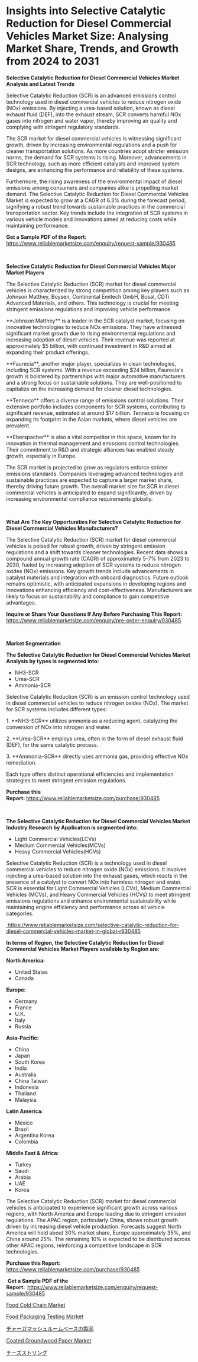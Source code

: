 <p><h1>Insights into Selective Catalytic Reduction for Diesel Commercial Vehicles Market Size: Analysing Market Share, Trends, and Growth from 2024 to 2031</h1></p><p><strong>Selective Catalytic Reduction for Diesel Commercial Vehicles Market Analysis and Latest Trends</strong></p>
<p><p>Selective Catalytic Reduction (SCR) is an advanced emissions control technology used in diesel commercial vehicles to reduce nitrogen oxide (NOx) emissions. By injecting a urea-based solution, known as diesel exhaust fluid (DEF), into the exhaust stream, SCR converts harmful NOx gases into nitrogen and water vapor, thereby improving air quality and complying with stringent regulatory standards. </p><p>The SCR market for diesel commercial vehicles is witnessing significant growth, driven by increasing environmental regulations and a push for cleaner transportation solutions. As more countries adopt stricter emission norms, the demand for SCR systems is rising. Moreover, advancements in SCR technology, such as more efficient catalysts and improved system designs, are enhancing the performance and reliability of these systems. </p><p>Furthermore, the rising awareness of the environmental impact of diesel emissions among consumers and companies alike is propelling market demand. The Selective Catalytic Reduction for Diesel Commercial Vehicles Market is expected to grow at a CAGR of 6.3% during the forecast period, signifying a robust trend towards sustainable practices in the commercial transportation sector. Key trends include the integration of SCR systems in various vehicle models and innovations aimed at reducing costs while maintaining performance.</p></p>
<p><strong>Get a Sample PDF of the Report:&nbsp;</strong> <a href="https://www.reliablemarketsize.com/enquiry/request-sample/930485">https://www.reliablemarketsize.com/enquiry/request-sample/930485</a></p>
<p>&nbsp;</p>
<p><strong>Selective Catalytic Reduction for Diesel Commercial Vehicles Major Market Players</strong></p>
<p><p>The Selective Catalytic Reduction (SCR) market for diesel commercial vehicles is characterized by strong competition among key players such as Johnson Matthey, Boysen, Continental Emitech GmbH, Bosal, CDTi Advanced Materials, and others. This technology is crucial for meeting stringent emissions regulations and improving vehicle performance.</p><p>**Johnson Matthey** is a leader in the SCR catalyst market, focusing on innovative technologies to reduce NOx emissions. They have witnessed significant market growth due to rising environmental regulations and increasing adoption of diesel vehicles. Their revenue was reported at approximately $5 billion, with continued investment in R&D aimed at expanding their product offerings.</p><p>**Faurecia**, another major player, specializes in clean technologies, including SCR systems. With a revenue exceeding $24 billion, Faurecia's growth is bolstered by partnerships with major automotive manufacturers and a strong focus on sustainable solutions. They are well-positioned to capitalize on the increasing demand for cleaner diesel technologies.</p><p>**Tenneco** offers a diverse range of emissions control solutions. Their extensive portfolio includes components for SCR systems, contributing to significant revenue, estimated at around $17 billion. Tenneco is focusing on expanding its footprint in the Asian markets, where diesel vehicles are prevalent.</p><p>**Eberspacher** is also a vital competitor in this space, known for its innovation in thermal management and emissions control technologies. Their commitment to R&D and strategic alliances has enabled steady growth, especially in Europe.</p><p>The SCR market is projected to grow as regulators enforce stricter emissions standards. Companies leveraging advanced technologies and sustainable practices are expected to capture a larger market share, thereby driving future growth. The overall market size for SCR in diesel commercial vehicles is anticipated to expand significantly, driven by increasing environmental compliance requirements globally.</p></p>
<p>&nbsp;</p>
<p><strong>What Are The Key Opportunities For Selective Catalytic Reduction for Diesel Commercial Vehicles Manufacturers?</strong></p>
<p><p>The Selective Catalytic Reduction (SCR) market for diesel commercial vehicles is poised for robust growth, driven by stringent emission regulations and a shift towards cleaner technologies. Recent data shows a compound annual growth rate (CAGR) of approximately 5-7% from 2023 to 2030, fueled by increasing adoption of SCR systems to reduce nitrogen oxides (NOx) emissions. Key growth trends include advancements in catalyst materials and integration with onboard diagnostics. Future outlook remains optimistic, with anticipated expansions in developing regions and innovations enhancing efficiency and cost-effectiveness. Manufacturers are likely to focus on sustainability and compliance to gain competitive advantages.</p></p>
<p><strong>Inquire or Share Your Questions If Any Before Purchasing This Report:</strong> <a href="https://www.reliablemarketsize.com/enquiry/pre-order-enquiry/930485">https://www.reliablemarketsize.com/enquiry/pre-order-enquiry/930485</a></p>
<p>&nbsp;</p>
<p><strong>Market Segmentation</strong></p>
<p><strong>The Selective Catalytic Reduction for Diesel Commercial Vehicles Market Analysis by types is segmented into:</strong></p>
<p><ul><li>NH3-SCR</li><li>Urea-SCR</li><li>Ammonia-SCR</li></ul></p>
<p><p>Selective Catalytic Reduction (SCR) is an emission control technology used in diesel commercial vehicles to reduce nitrogen oxides (NOx). The market for SCR systems includes different types: </p><p>1. **NH3-SCR** utilizes ammonia as a reducing agent, catalyzing the conversion of NOx into nitrogen and water.</p><p>  </p><p>2. **Urea-SCR** employs urea, often in the form of diesel exhaust fluid (DEF), for the same catalytic process.</p><p>3. **Ammonia-SCR** directly uses ammonia gas, providing effective NOx remediation.</p><p>Each type offers distinct operational efficiencies and implementation strategies to meet stringent emission regulations.</p></p>
<p><strong>Purchase this Report:&nbsp;</strong><a href="https://www.reliablemarketsize.com/purchase/930485">https://www.reliablemarketsize.com/purchase/930485</a></p>
<p>&nbsp;</p>
<p><strong>The Selective Catalytic Reduction for Diesel Commercial Vehicles Market Industry Research by Application is segmented into:</strong></p>
<p><ul><li>Light Commercial Vehicles(LCVs)</li><li>Medium Commercial Vehicles(MCVs)</li><li>Heavy Commercial Vehicles(HCVs)</li></ul></p>
<p><p>Selective Catalytic Reduction (SCR) is a technology used in diesel commercial vehicles to reduce nitrogen oxide (NOx) emissions. It involves injecting a urea-based solution into the exhaust gases, which reacts in the presence of a catalyst to convert NOx into harmless nitrogen and water. SCR is essential for Light Commercial Vehicles (LCVs), Medium Commercial Vehicles (MCVs), and Heavy Commercial Vehicles (HCVs) to meet stringent emissions regulations and enhance environmental sustainability while maintaining engine efficiency and performance across all vehicle categories.</p></p>
<p><a href="https://www.reliablemarketsize.com/selective-catalytic-reduction-for-diesel-commercial-vehicles-market-in-global-r930485">&nbsp;https://www.reliablemarketsize.com/selective-catalytic-reduction-for-diesel-commercial-vehicles-market-in-global-r930485</a></p>
<p><strong>In terms of Region, the Selective Catalytic Reduction for Diesel Commercial Vehicles Market Players available by Region are:</strong></p>
<p>
    <p> <strong> North America: </strong>
        <ul>
            <li>United States</li>
            <li>Canada</li>
        </ul>
        </p> 
    <p> <strong> Europe: </strong>
        <ul>
            <li>Germany</li>
            <li>France</li>
            <li>U.K.</li>
            <li>Italy</li>
            <li>Russia</li>
        </ul>
        </p> 
    <p> <strong> Asia-Pacific: </strong>
        <ul>
            <li>China</li>
            <li>Japan</li>
            <li>South Korea</li>
            <li>India</li>
            <li>Australia</li>
            <li>China Taiwan</li>
            <li>Indonesia</li>
            <li>Thailand</li>
            <li>Malaysia</li>
        </ul>
        </p> 
    <p> <strong> Latin America: </strong>
        <ul>
            <li>Mexico</li>
            <li>Brazil</li>
            <li>Argentina Korea</li>
            <li>Colombia</li>
        </ul>
        </p> 
    <p> <strong> Middle East & Africa: </strong>
        <ul>
            <li>Turkey</li>
            <li>Saudi</li>
            <li>Arabia</li>
            <li>UAE</li>
            <li>Korea</li>
        </ul>
    </p>
    </p>
<p><p>The Selective Catalytic Reduction (SCR) market for diesel commercial vehicles is anticipated to experience significant growth across various regions, with North America and Europe leading due to stringent emission regulations. The APAC region, particularly China, shows robust growth driven by increasing diesel vehicle production. Forecasts suggest North America will hold about 30% market share, Europe approximately 35%, and China around 25%. The remaining 10% is expected to be distributed across other APAC regions, reinforcing a competitive landscape in SCR technologies.</p></p>
<p><strong>Purchase this Report: </strong><a href="https://www.reliablemarketsize.com/purchase/930485">https://www.reliablemarketsize.com/purchase/930485</a></p>
<p>&nbsp;<strong>Get a Sample PDF of the Report:&nbsp;&nbsp;</strong><a href="https://www.reliablemarketsize.com/enquiry/request-sample/930485">https://www.reliablemarketsize.com/enquiry/request-sample/930485</a></p>
<p><strong></strong></p>
<p><p><a href="https://www.linkedin.com/pulse/global-food-cold-chain-market-focus-application-end-use-j0jff?trackingId=2cruTnvPQ5KmcJbBxEZhDg%3D%3D">Food Cold Chain Market</a></p><p><a href="https://www.linkedin.com/pulse/food-packaging-testing-market-growth-outlook-from-2024-2031-m0sqf?trackingId=zfWtvt21QxCkBXcPetBp5g%3D%3D">Food Packaging Testing Market</a></p><p><a href="https://medium.com/@leroystapc/chaga-mushroom-based-products-market-%E3%81%AE%E3%82%B0%E3%83%AD%E3%83%BC%E3%83%90%E3%83%AB%E5%B8%82%E5%A0%B4%E6%A6%82%E8%A6%81%E3%81%AF-%E4%B8%96%E7%95%8C%E3%81%8A%E3%82%88%E3%81%B3%E4%B8%BB%E8%A6%81%E5%B8%82%E5%A0%B4%E3%81%AB%E3%81%8A%E3%81%91%E3%82%8B%E6%A5%AD%E7%95%8C%E3%81%AB%E5%BD%B1%E9%9F%BF%E3%82%92%E4%B8%8E%E3%81%88%E3%82%8B%E4%B8%BB%E8%A6%81%E3%81%AA%E3%83%88%E3%83%AC%E3%83%B3%E3%83%89%E3%81%AB%E3%81%A4%E3%81%84%E3%81%A6-%E7%8B%AC%E8%87%AA%E3%81%AE%E8%A6%96%E7%82%B9%E3%82%92%E6%8F%90%E4%BE%9B%E3%81%97%E3%81%BE%E3%81%99-daa1fce9efd4">チャーガマッシュルームベースの製品</a></p><p><a href="https://issuu.com/reportprime-2/docs/coated-groundwood-paper-market-size_b8356f7400027d">Coated Groundwood Paper Market</a></p><p><a href="https://medium.com/@leroystapc/cheese-strings-market-%E3%81%AF-%E3%82%B3%E3%82%B9%E3%83%88%E7%AE%A1%E7%90%86%E3%81%A8%E5%8A%B9%E7%8E%87%E5%90%91%E4%B8%8A%E3%82%92%E5%84%AA%E5%85%88%E3%81%97%E3%81%BE%E3%81%99-%E3%81%95%E3%82%89%E3%81%AB-%E5%A0%B1%E5%91%8A%E6%9B%B8%E3%81%AF%E5%B8%82%E5%A0%B4%E3%81%AE%E9%9C%80%E8%A6%81%E9%9D%A2%E3%81%A8%E4%BE%9B%E7%B5%A6%E9%9D%A2%E3%81%AE%E4%B8%A1%E6%96%B9%E3%82%92%E3%82%AB%E3%83%90%E3%83%BC%E3%81%97%E3%81%A6%E3%81%84%E3%81%BE%E3%81%99-cheese-strings-%E5%B8%82%E5%A0%B4%E3%81%AF-2024-dae64e1c894a">チーズストリング</a></p></p>